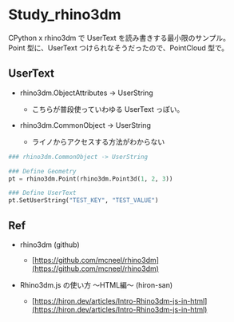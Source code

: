 # Study_rhino3dm  


CPython x rhino3dm で UserText を読み書きする最小限のサンプル。  
Point 型に、UserText つけられなそうだったので、PointCloud 型で。


## UserText  

- rhino3dm.ObjectAttributes -> UserString  
  - こちらが普段使っていわゆる UserText っぽい。  

- rhino3dm.CommonObject -> UserString  
  - ライノからアクセスする方法がわからない  



```python
### rhino3dm.CommonObject -> UserString

### Define Geometry
pt = rhino3dm.Point(rhino3dm.Point3d(1, 2, 3))

### Define UserText
pt.SetUserString("TEST_KEY", "TEST_VALUE")

```




## Ref  

- rhino3dm (github)  
  - [https://github.com/mcneel/rhino3dm](https://github.com/mcneel/rhino3dm)  

- Rhino3dm.js の使い方 〜HTML編〜 (hiron-san)  
  - [https://hiron.dev/articles/Intro-Rhino3dm-js-in-html](https://hiron.dev/articles/Intro-Rhino3dm-js-in-html)  